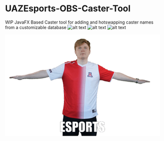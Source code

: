 # UAZEsports-OBS-Caster-Tool
WIP JavaFX Based Caster tool for adding and hotswapping caster names from a customizable database
![alt text](https://i.imgur.com/15eOLix.png)
![alt text](https://i.imgur.com/yFvSrde.png)
![alt text](https://i.imgur.com/nstuwxO.png)

![alt text](https://github.com/kaderator2/UAZEsports-OBS-Caster-Tool/blob/master/uazcastertool/resources/drizzlerotatefinal.gif)


